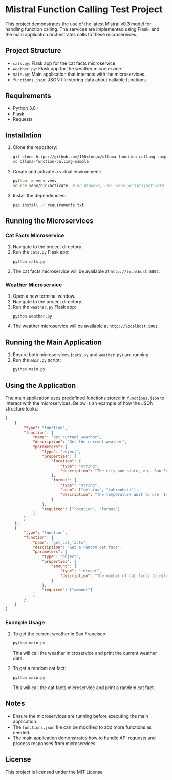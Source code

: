 # Mistral Function Calling Test Project

This project demonstrates the use of the latest Mistral v0.3 model for handling function calling. The services are implemented using Flask, and the main application orchestrates calls to these microservices.

## Project Structure

- `cats.py`: Flask app for the cat facts microservice.
- `weather.py`: Flask app for the weather microservice.
- `main.py`: Main application that interacts with the microservices.
- `functions.json`: JSON file storing data about callable functions.

## Requirements

- Python 3.8+
- Flask
- Requests

## Installation

1. Clone the repository:
   ```sh
   git clone https://github.com/100xlongx/ollama-function-calling-sample.git
   cd ollama-function-calling-sample
   ```

2. Create and activate a virtual environment:
   ```sh
   python -m venv venv
   source venv/bin/activate  # On Windows, use `venv\Scripts\activate`
   ```

3. Install the dependencies:
   ```sh
   pip install -r requirements.txt
   ```

## Running the Microservices

### Cat Facts Microservice

1. Navigate to the project directory.
2. Run the `cats.py` Flask app:
   ```sh
   python cats.py
   ```
3. The cat facts microservice will be available at `http://localhost:5002`.

### Weather Microservice

1. Open a new terminal window.
2. Navigate to the project directory.
3. Run the `weather.py` Flask app:
   ```sh
   python weather.py
   ```
4. The weather microservice will be available at `http://localhost:5001`.

## Running the Main Application

1. Ensure both microservices (`cats.py` and `weather.py`) are running.
2. Run the `main.py` script:
   ```sh
   python main.py
   ```

## Using the Application

The main application uses predefined functions stored in `functions.json` to interact with the microservices. Below is an example of how the JSON structure looks:

```json
[
    {
        "type": "function",
        "function": {
            "name": "get_current_weather",
            "description": "Get the current weather",
            "parameters": {
                "type": "object",
                "properties": {
                    "location": {
                        "type": "string",
                        "description": "The city and state, e.g. San Francisco, CA"
                    },
                    "format": {
                        "type": "string",
                        "enum": ["celsius", "fahrenheit"],
                        "description": "The temperature unit to use. Infer this from the user's location."
                    }
                },
                "required": ["location", "format"]
            }
        }
    },
    {
        "type": "function",
        "function": {
            "name": "get_cat_facts",
            "description": "Get a random cat fact",
            "parameters": {
                "type": "object",
                "properties": {
                    "amount": {
                        "type": "integer",
                        "description": "The number of cat facts to return"
                    }
                },
                "required": ["amount"]
            }
        }
    }
]
```

### Example Usage

1. To get the current weather in San Francisco:
   ```sh
   python main.py
   ```

   This will call the weather microservice and print the current weather data.

2. To get a random cat fact:
   ```sh
   python main.py
   ```

   This will call the cat facts microservice and print a random cat fact.

## Notes

- Ensure the microservices are running before executing the main application.
- The `functions.json` file can be modified to add more functions as needed.
- The main application demonstrates how to handle API requests and process responses from microservices.

## License

This project is licensed under the MIT License